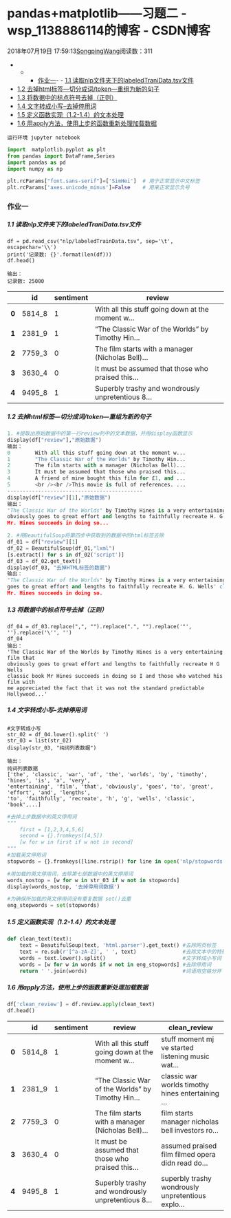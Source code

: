 # pandas+matplotlib——习题二 - wsp_1138886114的博客 - CSDN博客





2018年07月19日 17:59:13[SongpingWang](https://me.csdn.net/wsp_1138886114)阅读数：311










- - - [作业一](#作业一)- - [1.1 读取nlp文件夹下的labeledTraniData.tsv文件](#11-读取nlp文件夹下的labeledtranidatatsv文件)
- [1.2 去掉html标签—切分成词/token—重组为新的句子](#12-去掉html标签切分成词token重组为新的句子)
- [1.3 将数据中的标点符号去掉（正则）](#13-将数据中的标点符号去掉正则)
- [1.4 文字转成小写–去掉停用词](#14-文字转成小写去掉停用词)
- [1.5 定义函数实现（1.2-1.4）的文本处理](#15-定义函数实现12-14的文本处理)
- [1.6 用apply方法，使用上步的函数重新处理加载数据](#16-用apply方法使用上步的函数重新处理加载数据)









`运行环境 jupyter notebook`


```python
import  matplotlib.pyplot as plt 
from pandas import DataFrame,Series
import pandas as pd
import numpy as np  

plt.rcParams["font.sans-serif"]=['SimHei']  # 用于正常显示中文标签
plt.rcParams['axes.unicode_minus']=False    # 用来正常显示负号
```

### 作业一

##### 1.1 读取nlp文件夹下的labeledTraniData.tsv文件

```
df = pd.read_csv("nlp/labeledTrainData.tsv", sep='\t', escapechar='\\')
print('记录数: {}'.format(len(df)))
df.head()

输出：
记录数: 25000
```
|$~$|**id**|**sentiment**|**review**|
|----|----|----|----|
|**0**|5814_8|1|With all this stuff going down at the   moment w…|
|**1**|2381_9|1|“The Classic War of the Worlds”   by Timothy Hin…|
|**2**|7759_3|0|The film starts with a manager (Nicholas   Bell)…|
|**3**|3630_4|0|It must be assumed that those who praised   this…|
|**4**|9495_8|1|Superbly trashy and wondrously   unpretentious 8…|

##### 1.2 去掉html标签—切分成词/token—重组为新的句子

```python
1. #提取出原始数据中的第一行review列中的文本数据，并用display函数显示 
display(df["review"],"原始数据")
输出：
0        With all this stuff going down at the moment w...
1        "The Classic War of the Worlds" by Timothy Hin...
2        The film starts with a manager (Nicholas Bell)...
3        It must be assumed that those who praised this...
4        A friend of mine bought this film for £1, and ...
5        <br /><br />This movie is full of references. ...
--------------------------------------------
display(df["review"][1],"原始数据") 
输出：
"The Classic War of the Worlds" by Timothy Hines is a very entertaining film that  
obviously goes to great effort and lengths to faithfully recreate H. G. Wells' classic book.  
Mr. Hines succeeds in doing so...
```

```python
2. #用BeautifulSoup将第四步中获取到的数据中的html标签去除 
df_01 = df["review"][1]
df_02 = BeautifulSoup(df_01,"lxml")
[s.extract() for s in df_02('script')]
df_03 = df_02.get_text()
display(df_03, "去掉HTML标签的数据") 
输出：
"The Classic War of the Worlds" by Timothy Hines is a very entertaining film that obviously  
goes to great effort and lengths to faithfully recreate H. G. Wells' classic book.  
Mr. Hines succeeds in doing so.
```

##### 1.3 将数据中的标点符号去掉（正则）

```
df_04 = df_03.replace(",", "").replace(".", "").replace('"', '').replace('\'', '')
df_04 
输出：
'The Classic War of the Worlds by Timothy Hines is a very entertaining film that 
obviously goes to great effort and lengths to faithfully recreate H G Wells 
classic book Mr Hines succeeds in doing so I and those who watched his film with 
me appreciated the fact that it was not the standard predictable Hollywood...'
```

##### 1.4 文字转成小写–去掉停用词

```
#文字转成小写
str_02 = df_04.lower().split(' ')
str_03 = list(str_02)
display(str_03, "纯词列表数据") 

输出：
纯词列表数据
['the', 'classic', 'war', 'of', 'the', 'worlds', 'by', 'timothy', 'hines', 'is', 'a', 'very',  
'entertaining', 'film', 'that', 'obviously', 'goes', 'to', 'great', 'effort', 'and', 'lengths',  
'to', 'faithfully', 'recreate', 'h', 'g', 'wells', 'classic', 'book',...]
```

```python
#去掉上步数据中的英文停用词
"""
    first = [1,2,3,4,5,6]
    second = {}.fromkeys([4,5])
    [w for w in first if w not in second] 
"""
#加载英文停用词
stopwords = {}.fromkeys([line.rstrip() for line in open('nlp/stopwords.txt')]) 

#用加载的英文停用词，去除第七部数据中的英文停用词
words_nostop = [w for w in str_03 if w not in stopwords]
display(words_nostop, '去掉停用词数据') 

#为确保所加载的英文停用词没有重复数据 set()去重
eng_stopwords = set(stopwords)
```

##### 1.5 定义函数实现（1.2-1.4）的文本处理

```python
def clean_text(text):
    text = BeautifulSoup(text, 'html.parser').get_text() #去除网页标签
    text = re.sub(r'[^a-zA-Z]', ' ', text)               #去除文本中的特殊字符：‘’ ." 、' 
    words = text.lower().split()                         #文字转成小写词
    words = [w for w in words if w not in eng_stopwords] #去除停用词
    return ' '.join(words)                               #词语用空格分开
```

##### 1.6 用apply方法，使用上步的函数重新处理加载数据

```python
df['clean_review'] = df.review.apply(clean_text)
df.head()
```
|$~$|**id**|**sentiment**|**review**|**clean_review**|
|----|----|----|----|----|
|**0**|5814_8|1|With all this stuff going down at the   moment w…|stuff moment mj ve started listening music   wat…|
|**1**|2381_9|1|“The Classic War of the Worlds”   by Timothy Hin…|classic war worlds timothy hines   entertaining …|
|**2**|7759_3|0|The film starts with a manager (Nicholas   Bell)…|film starts manager nicholas bell investors   ro…|
|**3**|3630_4|0|It must be assumed that those who praised   this…|assumed praised film filmed opera didn read   do…|
|**4**|9495_8|1|Superbly trashy and wondrously   unpretentious 8…|superbly trashy wondrously unpretentious   explo…|



